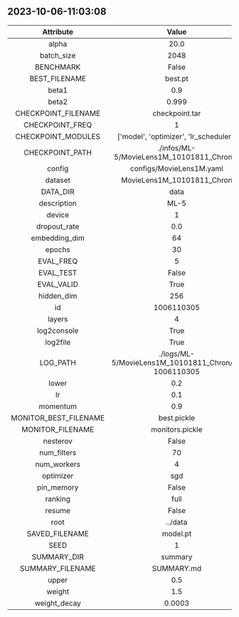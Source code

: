 
## 2023-10-06-11:03:08 


|  Attribute   |   Value   |
| :-------------: | :-----------: |
|  alpha  |   20.0    |
|  batch_size  |   2048    |
|  BENCHMARK  |   False    |
|  BEST_FILENAME  |   best.pt    |
|  beta1  |   0.9    |
|  beta2  |   0.999    |
|  CHECKPOINT_FILENAME  |   checkpoint.tar    |
|  CHECKPOINT_FREQ  |   1    |
|  CHECKPOINT_MODULES  |   ['model', 'optimizer', 'lr_scheduler']    |
|  CHECKPOINT_PATH  |   ./infos/ML-5/MovieLens1M_10101811_Chron/1    |
|  config  |   configs/MovieLens1M.yaml    |
|  dataset  |   MovieLens1M_10101811_Chron    |
|  DATA_DIR  |   data    |
|  description  |   ML-5    |
|  device  |   1    |
|  dropout_rate  |   0.0    |
|  embedding_dim  |   64    |
|  epochs  |   30    |
|  EVAL_FREQ  |   5    |
|  EVAL_TEST  |   False    |
|  EVAL_VALID  |   True    |
|  hidden_dim  |   256    |
|  id  |   1006110305    |
|  layers  |   4    |
|  log2console  |   True    |
|  log2file  |   True    |
|  LOG_PATH  |   ./logs/ML-5/MovieLens1M_10101811_Chron/1-1006110305    |
|  lower  |   0.2    |
|  lr  |   0.1    |
|  momentum  |   0.9    |
|  MONITOR_BEST_FILENAME  |   best.pickle    |
|  MONITOR_FILENAME  |   monitors.pickle    |
|  nesterov  |   False    |
|  num_filters  |   70    |
|  num_workers  |   4    |
|  optimizer  |   sgd    |
|  pin_memory  |   False    |
|  ranking  |   full    |
|  resume  |   False    |
|  root  |   ../data    |
|  SAVED_FILENAME  |   model.pt    |
|  SEED  |   1    |
|  SUMMARY_DIR  |   summary    |
|  SUMMARY_FILENAME  |   SUMMARY.md    |
|  upper  |   0.5    |
|  weight  |   1.5    |
|  weight_decay  |   0.0003    |
